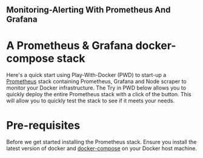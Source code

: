 ## Monitoring-Alerting With Prometheus And Grafana
# A Prometheus & Grafana docker-compose stack

Here's a quick start using Play-With-Docker (PWD) to start-up a [Prometheus](http://prometheus.io/) stack containing Prometheus, Grafana and Node scraper to monitor your Docker infrastructure. The Try in PWD below allows you to quickly deploy the entire Prometheus stack with a click of the button. This will allow you to quickly test the stack to see if it meets your needs.
# Pre-requisites
Before we get started installing the Prometheus stack. Ensure you install the latest version of docker and [docker-compose](https://docs.docker.com/compose/install/) on your Docker host machine.
